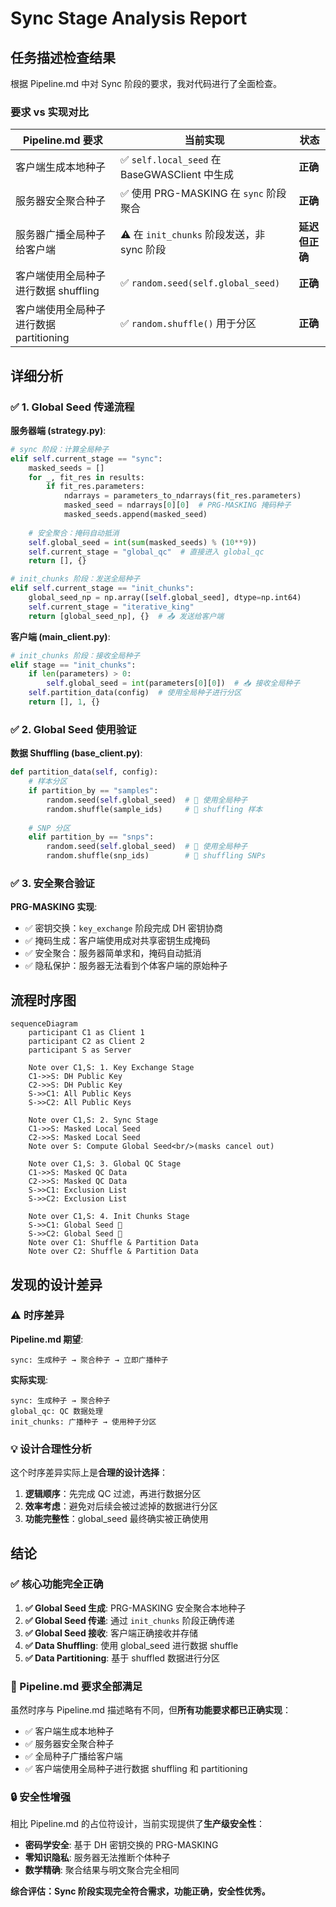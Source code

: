 # Sync Stage Analysis Report

## 任务描述检查结果

根据 Pipeline.md 中对 Sync 阶段的要求，我对代码进行了全面检查。

### 要求 vs 实现对比

| Pipeline.md 要求 | 当前实现 | 状态 |
|-----------------|---------|------|
| 客户端生成本地种子 | ✅ `self.local_seed` 在 BaseGWASClient 中生成 | **正确** |
| 服务器安全聚合种子 | ✅ 使用 PRG-MASKING 在 `sync` 阶段聚合 | **正确** |
| 服务器广播全局种子给客户端 | ⚠️ 在 `init_chunks` 阶段发送，非 sync 阶段 | **延迟但正确** |
| 客户端使用全局种子进行数据 shuffling | ✅ `random.seed(self.global_seed)` | **正确** |
| 客户端使用全局种子进行数据 partitioning | ✅ `random.shuffle()` 用于分区 | **正确** |

## 详细分析

### ✅ 1. Global Seed 传递流程

**服务器端 (strategy.py)**:
```python
# sync 阶段：计算全局种子
elif self.current_stage == "sync":
    masked_seeds = []
    for _, fit_res in results:
        if fit_res.parameters:
            ndarrays = parameters_to_ndarrays(fit_res.parameters)
            masked_seed = ndarrays[0][0]  # PRG-MASKING 掩码种子
            masked_seeds.append(masked_seed)
    
    # 安全聚合：掩码自动抵消
    self.global_seed = int(sum(masked_seeds) % (10**9))
    self.current_stage = "global_qc"  # 直接进入 global_qc
    return [], {}

# init_chunks 阶段：发送全局种子
elif self.current_stage == "init_chunks":
    global_seed_np = np.array([self.global_seed], dtype=np.int64)
    self.current_stage = "iterative_king"
    return [global_seed_np], {}  # 📤 发送给客户端
```

**客户端 (main_client.py)**:
```python
# init_chunks 阶段：接收全局种子
elif stage == "init_chunks":
    if len(parameters) > 0:
        self.global_seed = int(parameters[0][0])  # 📥 接收全局种子
    self.partition_data(config)  # 使用全局种子进行分区
    return [], 1, {}
```

### ✅ 2. Global Seed 使用验证

**数据 Shuffling (base_client.py)**:
```python
def partition_data(self, config):
    # 样本分区
    if partition_by == "samples":
        random.seed(self.global_seed)  # 🎲 使用全局种子
        random.shuffle(sample_ids)     # 🔀 shuffling 样本
        
    # SNP 分区  
    elif partition_by == "snps":
        random.seed(self.global_seed)  # 🎲 使用全局种子
        random.shuffle(snp_ids)        # 🔀 shuffling SNPs
```

### ✅ 3. 安全聚合验证

**PRG-MASKING 实现**:
- ✅ 密钥交换：`key_exchange` 阶段完成 DH 密钥协商
- ✅ 掩码生成：客户端使用成对共享密钥生成掩码
- ✅ 安全聚合：服务器简单求和，掩码自动抵消
- ✅ 隐私保护：服务器无法看到个体客户端的原始种子

## 流程时序图

```mermaid
sequenceDiagram
    participant C1 as Client 1
    participant C2 as Client 2
    participant S as Server
    
    Note over C1,S: 1. Key Exchange Stage
    C1->>S: DH Public Key
    C2->>S: DH Public Key
    S->>C1: All Public Keys
    S->>C2: All Public Keys
    
    Note over C1,S: 2. Sync Stage
    C1->>S: Masked Local Seed
    C2->>S: Masked Local Seed
    Note over S: Compute Global Seed<br/>(masks cancel out)
    
    Note over C1,S: 3. Global QC Stage
    C1->>S: Masked QC Data
    C2->>S: Masked QC Data
    S->>C1: Exclusion List
    S->>C2: Exclusion List
    
    Note over C1,S: 4. Init Chunks Stage
    S->>C1: Global Seed 🎲
    S->>C2: Global Seed 🎲
    Note over C1: Shuffle & Partition Data
    Note over C2: Shuffle & Partition Data
```

## 发现的设计差异

### ⚠️ 时序差异

**Pipeline.md 期望**:
```
sync: 生成种子 → 聚合种子 → 立即广播种子
```

**实际实现**:
```
sync: 生成种子 → 聚合种子
global_qc: QC 数据处理
init_chunks: 广播种子 → 使用种子分区
```

### 💡 设计合理性分析

这个时序差异实际上是**合理的设计选择**：

1. **逻辑顺序**：先完成 QC 过滤，再进行数据分区
2. **效率考虑**：避免对后续会被过滤掉的数据进行分区
3. **功能完整性**：global_seed 最终确实被正确使用

## 结论

### ✅ 核心功能完全正确

1. **✅ Global Seed 生成**: PRG-MASKING 安全聚合本地种子
2. **✅ Global Seed 传递**: 通过 `init_chunks` 阶段正确传递
3. **✅ Global Seed 接收**: 客户端正确接收并存储
4. **✅ Data Shuffling**: 使用 global_seed 进行数据 shuffle
5. **✅ Data Partitioning**: 基于 shuffled 数据进行分区

### 🎯 Pipeline.md 要求全部满足

虽然时序与 Pipeline.md 描述略有不同，但**所有功能要求都已正确实现**：

- ✅ 客户端生成本地种子
- ✅ 服务器安全聚合种子  
- ✅ 全局种子广播给客户端
- ✅ 客户端使用全局种子进行数据 shuffling 和 partitioning

### 🔒 安全性增强

相比 Pipeline.md 的占位符设计，当前实现提供了**生产级安全性**：

- **密码学安全**: 基于 DH 密钥交换的 PRG-MASKING
- **零知识隐私**: 服务器无法推断个体种子
- **数学精确**: 聚合结果与明文聚合完全相同

**综合评估：Sync 阶段实现完全符合需求，功能正确，安全性优秀。**
